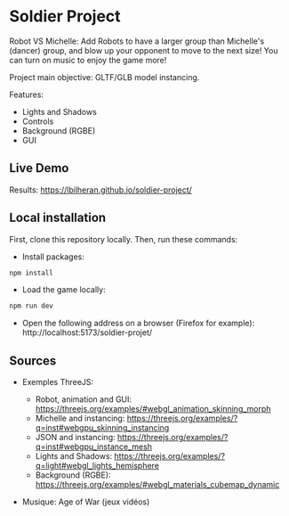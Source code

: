 # Soldier Project

Robot VS Michelle:
Add Robots to have a larger group than Michelle's (dancer) group, and blow up your opponent to move to the next size!
You can turn on music to enjoy the game more!

Project main objective: GLTF/GLB model instancing.

Features:
- Lights and Shadows
- Controls
- Background (RGBE)
- GUI

## Live Demo

Results: https://lbilheran.github.io/soldier-project/

## Local installation

First, clone this repository locally.
Then, run these commands:

- Install packages:
```bash
npm install
```

- Load the game locally:
```bash
npm run dev
```

- Open the following address on a browser (Firefox for example): http://localhost:5173/soldier-projet/

## Sources

- Exemples ThreeJS:
    - Robot, animation and GUI: https://threejs.org/examples/#webgl_animation_skinning_morph
    - Michelle and instancing: https://threejs.org/examples/?q=inst#webgpu_skinning_instancing
    - JSON and instancing: https://threejs.org/examples/?q=inst#webgpu_instance_mesh
    - Lights and Shadows: https://threejs.org/examples/?q=light#webgl_lights_hemisphere
    - Background (RGBE): https://threejs.org/examples/#webgl_materials_cubemap_dynamic

- Musique: Age of War (jeux vidéos)